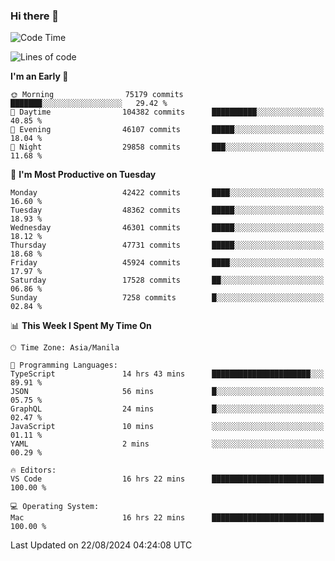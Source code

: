 ### Hi there 👋

<!--START_SECTION:waka-->
![Code Time](http://img.shields.io/badge/Code%20Time-5%2C466%20hrs%2033%20mins-blue)

![Lines of code](https://img.shields.io/badge/From%20Hello%20World%20I%27ve%20Written-116.2%20million%20lines%20of%20code-blue)

**I'm an Early 🐤** 

```text
🌞 Morning                75179 commits       ███████░░░░░░░░░░░░░░░░░░   29.42 % 
🌆 Daytime                104382 commits      ██████████░░░░░░░░░░░░░░░   40.85 % 
🌃 Evening                46107 commits       █████░░░░░░░░░░░░░░░░░░░░   18.04 % 
🌙 Night                  29858 commits       ███░░░░░░░░░░░░░░░░░░░░░░   11.68 % 
```
📅 **I'm Most Productive on Tuesday** 

```text
Monday                   42422 commits       ████░░░░░░░░░░░░░░░░░░░░░   16.60 % 
Tuesday                  48362 commits       █████░░░░░░░░░░░░░░░░░░░░   18.93 % 
Wednesday                46301 commits       █████░░░░░░░░░░░░░░░░░░░░   18.12 % 
Thursday                 47731 commits       █████░░░░░░░░░░░░░░░░░░░░   18.68 % 
Friday                   45924 commits       ████░░░░░░░░░░░░░░░░░░░░░   17.97 % 
Saturday                 17528 commits       ██░░░░░░░░░░░░░░░░░░░░░░░   06.86 % 
Sunday                   7258 commits        █░░░░░░░░░░░░░░░░░░░░░░░░   02.84 % 
```


📊 **This Week I Spent My Time On** 

```text
🕑︎ Time Zone: Asia/Manila

💬 Programming Languages: 
TypeScript               14 hrs 43 mins      ██████████████████████░░░   89.91 % 
JSON                     56 mins             █░░░░░░░░░░░░░░░░░░░░░░░░   05.75 % 
GraphQL                  24 mins             █░░░░░░░░░░░░░░░░░░░░░░░░   02.47 % 
JavaScript               10 mins             ░░░░░░░░░░░░░░░░░░░░░░░░░   01.11 % 
YAML                     2 mins              ░░░░░░░░░░░░░░░░░░░░░░░░░   00.29 % 

🔥 Editors: 
VS Code                  16 hrs 22 mins      █████████████████████████   100.00 % 

💻 Operating System: 
Mac                      16 hrs 22 mins      █████████████████████████   100.00 % 
```


 Last Updated on 22/08/2024 04:24:08 UTC
<!--END_SECTION:waka-->


<!--
**rad182/rad182** is a ✨ _special_ ✨ repository because its `README.md` (this file) appears on your GitHub profile.

Here are some ideas to get you started:

- 🔭 I’m currently working on ...
- 🌱 I’m currently learning ...
- 👯 I’m looking to collaborate on ...
- 🤔 I’m looking for help with ...
- 💬 Ask me about ...
- 📫 How to reach me: ...
- 😄 Pronouns: ...
- ⚡ Fun fact: ...
-->
